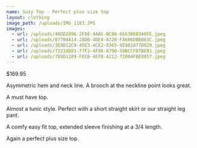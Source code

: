 ```yaml
---
name: Suzy Top - Perfect plus size top
layout: clothing
image_path: /uploads/IMG_1183.JPG
images:
  - url: /uploads/4ADD2896-2F6E-4AA5-BC06-6E63B6B3A0FE.jpeg
  - url: /uploads/077B4A14-2ADB-4DE4-A728-FA606DBB883C.jpeg
  - url: /uploads/3E9D12C9-45E3-4CE2-9365-9E982877D829.jpeg
  - url: /uploads/72218D81-77F3-4F88-8790-58BCCFD7BE91.jpeg
  - url: /uploads/7D9D1289-FECB-4EFB-A212-72004FBE8857.jpeg
---
```

$169.95

Asymmetric hem and neck line. A brooch at the neckline point looks great.

A must have top.

Almost a tunic style. Perfect with a short straight skirt or our straight leg pant.

A comfy easy fit top, extended sleeve finishing at a 3/4 length.

Again a perfect plus size top.
